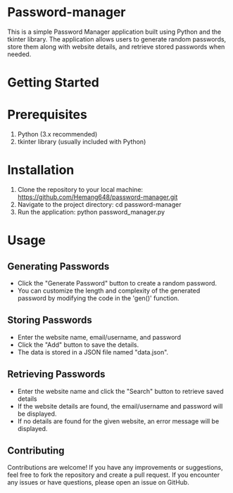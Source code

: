 # Password-manager
This is a simple Password Manager application built using Python and the tkinter library. The application allows users to generate random passwords, store them along with website details, and retrieve stored passwords when needed.

# Getting Started

# Prerequisites
1) Python (3.x recommended)
2) tkinter library (usually included with Python)

# Installation 

1. Clone the repository to your local machine: https://github.com/Hemang648/password-manager.git
2. Navigate to the project directory: cd password-manager
3. Run the application: python password_manager.py

# Usage 
## Generating Passwords
* Click the "Generate Password" button to create a random password.
* You can customize the length and complexity of the generated password by modifying the code in the 'gen()' function.

## Storing Passwords
* Enter the website name, email/username, and password
* Click the "Add" button to save the details.
* The data is stored in a JSON file named "data.json".

## Retrieving Passwords
* Enter the website name and click the "Search" button to retrieve saved details
* If the website details are found, the email/username and password will be displayed.
* If no details are found for the given website, an error message will be displayed.

## Contributing
Contributions are welcome! If you have any improvements or suggestions, feel free to fork the repository and create a pull request. If you encounter any issues or have questions, please open an issue on GitHub.
